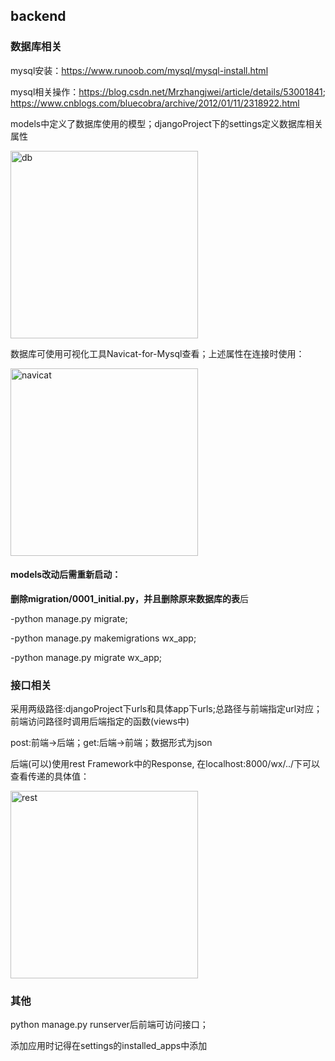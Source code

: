 ## backend

### 数据库相关

mysql安装：https://www.runoob.com/mysql/mysql-install.html

mysql相关操作：https://blog.csdn.net/Mrzhangjwei/article/details/53001841; https://www.cnblogs.com/bluecobra/archive/2012/01/11/2318922.html

models中定义了数据库使用的模型；djangoProject下的settings定义数据库相关属性

<img src="https://user-images.githubusercontent.com/57995255/144731045-3b699ffa-30f3-4c9f-ae58-233bd1a5065d.png" width=300 alt="db"/>

数据库可使用可视化工具Navicat-for-Mysql查看；上述属性在连接时使用：

<img src="https://user-images.githubusercontent.com/57995255/144731230-5b2b7529-cf5e-4309-ac11-da1595ec08c8.png" width=300 alt="navicat"/>

#### models改动后需重新启动：

**删除migration/0001_initial.py，并且删除原来数据库的表**后

-python manage.py migrate; 

-python manage.py makemigrations wx_app; 

-python manage.py migrate wx_app;

### 接口相关

采用两级路径:djangoProject下urls和具体app下urls;总路径与前端指定url对应；前端访问路径时调用后端指定的函数(views中)

post:前端->后端；get:后端->前端；数据形式为json

后端(可以)使用rest Framework中的Response, 在localhost:8000/wx/../下可以查看传递的具体值：

<img src="https://user-images.githubusercontent.com/57995255/144731398-8edc0aa1-b16c-4b59-ab57-428961afd6e2.png" width=300 alt="rest"/>

### 其他

python manage.py runserver后前端可访问接口；

添加应用时记得在settings的installed_apps中添加

